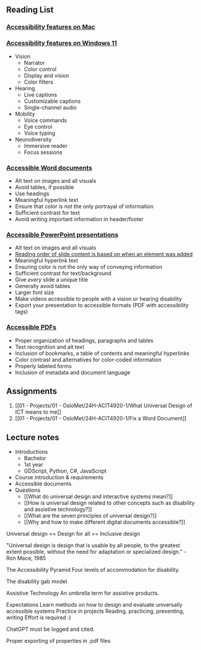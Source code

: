 ## Reading List
### [Accessibility features on Mac](https://support.apple.com/guide/mac-help/get-started-with-accessibility-features-mh35884/mac)
### [Accessibility features on Windows 11](https://www.microsoft.com/en-us/windows/accessibility-features?msockid=3a3eefc2cbb76bdd00a4fb18cfb7651a#vision)
- Vision
	- Narrator
	- Color control
	- Display and vision
	- Color filters
- Hearing
	- Live captions
	- Customizable captions
	- Single-channel audio
- Mobility
	- Voice commands
	- Eye control
	- Voice typing
- Neurodiversity
	- Immersive reader
	- Focus sessions

### [Accessible Word documents](https://support.microsoft.com/en-us/office/make-your-word-documents-accessible-to-people-with-disabilities-d9bf3683-87ac-47ea-b91a-78dcacb3c66d)
- Alt text on images and all visuals
- Avoid tables, if possible
- Use headings
- Meaningful hyperlink text
- Ensure that color is not the only portrayal of information
- Sufficient contrast for text
- Avoid writing important information in header/footer

### [Accessible PowerPoint presentations](https://support.microsoft.com/en-us/office/make-your-powerpoint-presentations-accessible-to-people-with-disabilities-6f7772b2-2f33-4bd2-8ca7-dae3b2b3ef25#PickTab=Windows)
- Alt text on images and all visuals
- [Reading order of slide content is based on when an element was added](https://support.microsoft.com/en-us/office/make-your-powerpoint-presentations-accessible-to-people-with-disabilities-6f7772b2-2f33-4bd2-8ca7-dae3b2b3ef25#bkmk_readingorderwin)
- Meaningful hyperlink text
- Ensuring color is not the only way of conveying information
- Sufficient contrast for text/background
- Give *every* slide a unique title
- Generally avoid tables
- Larger font size
- Make videos accessible to people with a vision or hearing disability
- Export your presentation to accessible formats (PDF with accessibility tags)

### [Accessible PDFs](https://www.adobe.com/acrobat/hub/what-is-an-accessible-pdf.html?msockid=3a3eefc2cbb76bdd00a4fb18cfb7651a)
- Proper organization of headings, paragraphs and tables
- Text recognition and alt text
- Inclusion of bookmarks, a table of contents and meaningful hyperlinks
- Color contrast and alternatives for color-coded information
- Properly labeled forms
- Inclusion of metadata and document language 

## Assignments
1. [[01 - Projects/01 - OsloMet/24H-ACIT4920-1/What Universal Design of ICT means to me]]
2. [[01 - Projects/01 - OsloMet/24H-ACIT4920-1/Fix a Word Document]]

## Lecture notes
- Introductions
	- Bachelor
	- 1st year
	- GDScript, Python, C#, JavaScript
- Course introduction & requirements
- Accessible documents
- Questions
	- [[What do universal design and interactive systems mean?]]
	- [[How is universal design related to other concepts such as disability and assistive technology?]]
	- [[What are the seven principles of universal design?]]
	- [[Why and how to make different digital documents accessible?]]

Universal design == Design for all == Inclusive design

"Universal design is design that is usable by all people, to the greatest extent possible, without the need for adaptation or specialized design." - Ron Mace, 1985

The Accessibility Pyramid
Four levels of accommodation for disability.

The disability gab model

Assistive Technology
An umbrella term for assistive products.

Expectations
Learn methods on how to design and evaluate universally accessible systems
Practice in projects
Reading, practicing, presenting, writing
Effort is required :)

ChatGPT must be logged and cited.

Proper exporting of properties in .pdf files